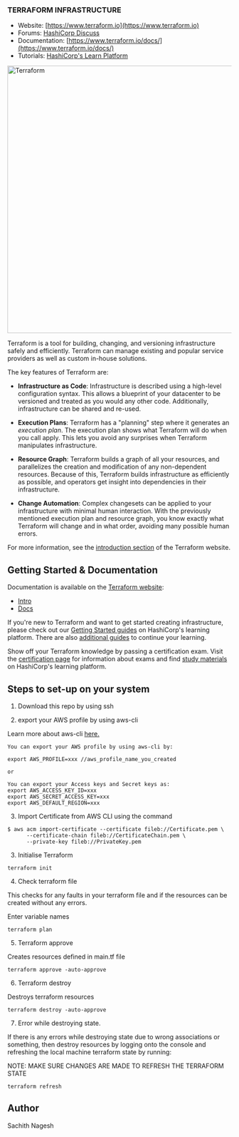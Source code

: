 ### TERRAFORM INFRASTRUCTURE

- Website: [https://www.terraform.io](https://www.terraform.io)
- Forums: [HashiCorp Discuss](https://discuss.hashicorp.com/c/terraform-core)
- Documentation: [https://www.terraform.io/docs/](https://www.terraform.io/docs/)
- Tutorials: [HashiCorp's Learn Platform](https://learn.hashicorp.com/terraform)


<img alt="Terraform" src="https://www.terraform.io/assets/images/logo-hashicorp-3f10732f.svg" width="600px">

Terraform is a tool for building, changing, and versioning infrastructure safely and efficiently. Terraform can manage existing and popular service providers as well as custom in-house solutions.

The key features of Terraform are:

- **Infrastructure as Code**: Infrastructure is described using a high-level configuration syntax. This allows a blueprint of your datacenter to be versioned and treated as you would any other code. Additionally, infrastructure can be shared and re-used.

- **Execution Plans**: Terraform has a "planning" step where it generates an *execution plan*. The execution plan shows what Terraform will do when you call apply. This lets you avoid any surprises when Terraform manipulates infrastructure.

- **Resource Graph**: Terraform builds a graph of all your resources, and parallelizes the creation and modification of any non-dependent resources. Because of this, Terraform builds infrastructure as efficiently as possible, and operators get insight into dependencies in their infrastructure.

- **Change Automation**: Complex changesets can be applied to your infrastructure with minimal human interaction. With the previously mentioned execution plan and resource graph, you know exactly what Terraform will change and in what order, avoiding many possible human errors.

For more information, see the [introduction section](http://www.terraform.io/intro) of the Terraform website.

Getting Started & Documentation
-------------------------------
Documentation is available on the [Terraform website](http://www.terraform.io):
  - [Intro](https://www.terraform.io/intro/index.html)
  - [Docs](https://www.terraform.io/docs/index.html)

If you're new to Terraform and want to get started creating infrastructure, please check out our [Getting Started guides](https://learn.hashicorp.com/terraform#getting-started) on HashiCorp's learning platform. There are also [additional guides](https://learn.hashicorp.com/terraform#operations-and-development) to continue your learning.

Show off your Terraform knowledge by passing a certification exam. Visit the [certification page](https://www.hashicorp.com/certification/) for information about exams and find [study materials](https://learn.hashicorp.com/terraform/certification/terraform-associate) on HashiCorp's learning platform.

## Steps to set-up on your system

1. Download this repo by using ssh

2. export your AWS profile by using aws-cli 

Learn more about aws-cli [here.](https://docs.aws.amazon.com/cli/latest/userguide/cli-chap-welcome.html) 

```
You can export your AWS profile by using aws-cli by:

export AWS_PROFILE=xxx //aws_profile_name_you_created

or

You can export your Access keys and Secret keys as:
export AWS_ACCESS_KEY_ID=xxx
export AWS_SECRET_ACCESS_KEY=xxx
export AWS_DEFAULT_REGION=xxx
```

3. Import Certificate from AWS CLI using the command

```
$ aws acm import-certificate --certificate fileb://Certificate.pem \
      --certificate-chain fileb://CertificateChain.pem \
      --private-key fileb://PrivateKey.pem 	
```

3. Initialise Terraform 

```
terraform init
```

4. Check terraform file

This checks for any faults in your terraform file and if the resources can be created without any errors.

Enter variable names 

```
terraform plan
```
5. Terraform approve

Creates resources defined in main.tf file

```
terraform approve -auto-approve
```
6. Terraform destroy

Destroys terraform resources

```
terraform destroy -auto-approve
```

7. Error while destroying state.

If there is any errors while destroying state due to wrong associations or something, then destroy resources by logging onto the console and refreshing the local machine terraform state by running:

NOTE: MAKE SURE CHANGES ARE MADE TO REFRESH THE TERRAFORM STATE

```
terraform refresh
```


## Author
Sachith Nagesh